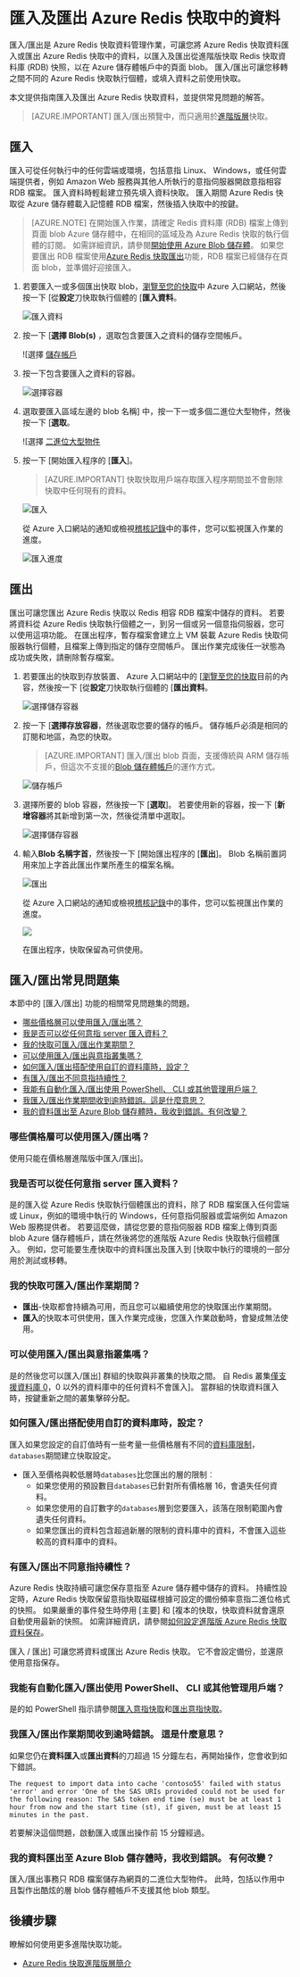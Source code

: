 <properties 
    pageTitle="匯入及匯出 Azure Redis 快取中的資料 |Microsoft Azure" 
    description="瞭解如何匯入及匯出資料至您的進階版 Azure Redis 快取執行個體 blob 儲存體" 
    services="redis-cache" 
    documentationCenter="" 
    authors="steved0x" 
    manager="douge" 
    editor=""/>

<tags 
    ms.service="cache" 
    ms.workload="tbd" 
    ms.tgt_pltfrm="cache-redis" 
    ms.devlang="na" 
    ms.topic="article" 
    ms.date="09/15/2016" 
    ms.author="sdanie"/>

# <a name="import-and-export-data-in-azure-redis-cache"></a>匯入及匯出 Azure Redis 快取中的資料

匯入/匯出是 Azure Redis 快取資料管理作業，可讓您將 Azure Redis 快取資料匯入或匯出 Azure Redis 快取中的資料，以匯入及匯出從進階版快取 Redis 快取資料庫 (RDB) 快照，以在 Azure 儲存體帳戶中的頁面 blob。 匯入/匯出可讓您移轉之間不同的 Azure Redis 快取執行個體，或填入資料之前使用快取。

本文提供指南匯入及匯出 Azure Redis 快取資料，並提供常見問題的解答。

>[AZURE.IMPORTANT] 匯入/匯出預覽中，而只適用於[進階版層](cache-premium-tier-intro.md)快取。

## <a name="import"></a>匯入

匯入可從任何執行中的任何雲端或環境，包括意指 Linux、 Windows，或任何雲端提供者，例如 Amazon Web 服務與其他人所執行的意指伺服器開啟意指相容 RDB 檔案。 匯入資料時輕鬆建立預先填入資料快取。 匯入期間 Azure Redis 快取從 Azure 儲存體載入記憶體 RDB 檔案，然後插入快取中的按鍵。

>[AZURE.NOTE] 在開始匯入作業，請確定 Redis 資料庫 (RDB) 檔案上傳到頁面 blob Azure 儲存體中，在相同的區域及為 Azure Redis 快取的執行個體的訂閱。 如需詳細資訊，請參閱[開始使用 Azure Blob 儲存體](../storage/storage-dotnet-how-to-use-blobs.md)。 如果您要匯出 RDB 檔案使用[Azure Redis 快取匯出](#export)功能，RDB 檔案已經儲存在頁面 blob，並準備好迎接匯入。

1. 若要匯入一或多個匯出快取 blob，[瀏覽至您的快取](cache-configure.md#configure-redis-cache-settings)中 Azure 入口網站，然後按一下 [從**設定**刀快取執行個體的 [**匯入資料**。

    ![匯入資料][cache-import-data]

2. 按一下 [**選擇 Blob(s)** ，選取包含要匯入之資料的儲存空間帳戶。

    ![選擇 [儲存帳戶][cache-import-choose-storage-account]

3. 按一下包含要匯入之資料的容器。

    ![選擇容器][cache-import-choose-container]

4. 選取要匯入區域左邊的 blob 名稱] 中，按一下一或多個二進位大型物件，然後按一下 [**選取**。

    ![選擇 [二進位大型物件][cache-import-choose-blobs]

5. 按一下 [開始匯入程序的 [**匯入**]。

    >[AZURE.IMPORTANT] 快取快取用戶端存取匯入程序期間並不會刪除快取中任何現有的資料。

    ![匯入][cache-import-blobs]

    從 Azure 入口網站的通知或檢視[稽核記錄](cache-configure.md#support-amp-troubleshooting-settings)中的事件，您可以監視匯入作業的進度。

    ![匯入進度][cache-import-data-import-complete] 


## <a name="export"></a>匯出

匯出可讓您匯出 Azure Redis 快取以 Redis 相容 RDB 檔案中儲存的資料。 若要將資料從 Azure Redis 快取執行個體之一，到另一個或另一個意指伺服器，您可以使用這項功能。 在匯出程序，暫存檔案會建立上 VM 裝載 Azure Redis 快取伺服器執行個體，且檔案上傳到指定的儲存空間帳戶。 匯出作業完成後任一狀態為成功或失敗，請刪除暫存檔案。

1. 若要匯出的快取到存放裝置、 Azure 入口網站中的 [[瀏覽至您的快取](cache-configure.md#configure-redis-cache-settings)目前的內容，然後按一下 [從**設定**刀快取執行個體的 [**匯出資料**。

    ![選擇儲存容器][cache-export-data-choose-storage-container]

2. 按一下 [**選擇存放容器**，然後選取您要的儲存的帳戶。 儲存帳戶必須是相同的訂閱和地區，為您的快取。

    >[AZURE.IMPORTANT] 匯入/匯出 blob 頁面，支援傳統與 ARM 儲存帳戶，但這次不支援的[Blob 儲存體帳戶](../storage/storage-blob-storage-tiers.md#blob-storage-accounts)的運作方式。

    ![儲存帳戶][cache-export-data-choose-account]

3. 選擇所要的 blob 容器，然後按一下 [**選取**]。 若要使用新的容器，按一下 [**新增容器**將其新增到第一次，然後從清單中選取]。

    ![選擇儲存容器][cache-export-data-container]

4. 輸入**Blob 名稱字首**，然後按一下 [開始匯出程序的 [**匯出**]。 Blob 名稱前置詞用來加上字首此匯出作業所產生的檔案名稱。

    ![匯出][cache-export-data]

    從 Azure 入口網站的通知或檢視[稽核記錄](cache-configure.md#support-amp-troubleshooting-settings)中的事件，您可以監視匯出作業的進度。

    ![][cache-export-data-export-complete]

    在匯出程序，快取保留為可供使用。


## <a name="importexport-faq"></a>匯入/匯出常見問題集

本節中的 [匯入/匯出] 功能的相關常見問題集的問題。

-   [哪些價格層可以使用匯入/匯出嗎？](#what-pricing-tiers-can-use-importexport)
-   [我是否可以從任何意指 server 匯入資料？](#can-i-import-data-from-any-redis-server)
-   [我的快取可匯入/匯出作業期間？](#will-my-cache-be-available-during-an-importexport-operation)
-   [可以使用匯入/匯出與意指叢集嗎？](#can-i-use-importexport-with-redis-cluster)
-   [如何匯入/匯出搭配使用自訂的資料庫時，設定？](#how-does-importexport-work-with-a-custom-databases-setting)
-   [有匯入/匯出不同意指持續性？](#how-is-importexport-different-from-redis-persistence)
-   [我能有自動化匯入/匯出使用 PowerShell、 CLI 或其他管理用戶端？](#can-i-automate-importexport-using-powershell-cli-or-other-management-clients)
-   [我匯入/匯出作業期間收到逾時錯誤。這是什麼意思？](#i-received-a-timeout-error-during-my-importexport-operation.-what-does-it-mean)
-   [我的資料匯出至 Azure Blob 儲存體時，我收到錯誤。有何改變？](#i-got-an-error-when-exporting-my-data-to-azure-blob-storage.-what-happened)


### <a name="what-pricing-tiers-can-use-importexport"></a>哪些價格層可以使用匯入/匯出嗎？

使用只能在價格層進階版中匯入/匯出]。

### <a name="can-i-import-data-from-any-redis-server"></a>我是否可以從任何意指 server 匯入資料？

是的匯入從 Azure Redis 快取執行個體匯出的資料，除了 RDB 檔案匯入任何雲端或 Linux，例如的環境中執行的 Windows，任何意指伺服器或雲端例如 Amazon Web 服務提供者。 若要這麼做，請從您要的意指伺服器 RDB 檔案上傳到頁面 blob Azure 儲存體帳戶，請在然後將您的進階版 Azure Redis 快取執行個體匯入。 例如，您可能要生產快取中的資料匯出及匯入到 [快取中執行的環境的一部分用於測試或移轉。 

### <a name="will-my-cache-be-available-during-an-importexport-operation"></a>我的快取可匯入/匯出作業期間？

-   **匯出**-快取都會持續為可用，而且您可以繼續使用您的快取匯出作業期間。
-   **匯入**的快取本可供使用，匯入作業完成後，您匯入作業啟動時，會變成無法使用。


### <a name="can-i-use-importexport-with-redis-cluster"></a>可以使用匯入/匯出與意指叢集嗎？

是的然後您可以匯入/匯出] 群組的快取與非叢集的快取之間。 自 Redis 叢集[僅支援資料庫 0](cache-how-to-premium-clustering.md#do-i-need-to-make-any-changes-to-my-client-application-to-use-clustering)，0 以外的資料庫中的任何資料不會匯入]。 當群組的快取資料匯入時，按鍵重新之間的叢集擊碎分配。 

### <a name="how-does-importexport-work-with-a-custom-databases-setting"></a>如何匯入/匯出搭配使用自訂的資料庫時，設定？

匯入如果您設定的自訂值時有一些考量一些價格層有不同的[資料庫限制](cache-configure.md#databases)，`databases`期間建立快取設定。

-   匯入至價格與較低層時`databases`比您匯出的層的限制︰
    -   如果您使用的預設數目`databases`已針對所有價格層 16，會遺失任何資料。
    -   如果您使用的自訂數字的`databases`層到您要匯入，該落在限制範圍內會遺失任何資料。
    -   如果您匯出的資料包含超過新層的限制的資料庫中的資料，不會匯入這些較高的資料庫中的資料。

### <a name="how-is-importexport-different-from-redis-persistence"></a>有匯入/匯出不同意指持續性？

Azure Redis 快取持續可讓您保存意指至 Azure 儲存體中儲存的資料。 持續性設定時，Azure Redis 快取保留意指快取磁碟根據可設定的備份頻率意指二進位格式的快照。 如果嚴重的事件發生時停用 [主要] 和 [複本的快取，快取資料就會還原自動使用最新的快照。 如需詳細資訊，請參閱[如何設定進階版 Azure Redis 快取資料保存](cache-how-to-premium-persistence.md)。

匯入 / 匯出] 可讓您將資料或匯出 Azure Redis 快取。 它不會設定備份，並還原使用意指保存。


### <a name="can-i-automate-importexport-using-powershell-cli-or-other-management-clients"></a>我能有自動化匯入/匯出使用 PowerShell、 CLI 或其他管理用戶端？

是的如 PowerShell 指示請參閱[匯入意指快取](cache-howto-manage-redis-cache-powershell.md#to-import-a-redis-cache)和[匯出意指快取](cache-howto-manage-redis-cache-powershell.md#to-export-a-redis-cache)。



### <a name="i-received-a-timeout-error-during-my-importexport-operation-what-does-it-mean"></a>我匯入/匯出作業期間收到逾時錯誤。 這是什麼意思？

如果您仍在**資料匯入**或**匯出資料**的刀超過 15 分鐘左右，再開始操作，您會收到如下錯誤。

    The request to import data into cache 'contoso55' failed with status 'error' and error 'One of the SAS URIs provided could not be used for the following reason: The SAS token end time (se) must be at least 1 hour from now and the start time (st), if given, must be at least 15 minutes in the past.

若要解決這個問題，啟動匯入或匯出操作前 15 分鐘經過。

### <a name="i-got-an-error-when-exporting-my-data-to-azure-blob-storage-what-happened"></a>我的資料匯出至 Azure Blob 儲存體時，我收到錯誤。 有何改變？

匯入/匯出事務只 RDB 檔案儲存為網頁的二進位大型物件。 此時，包括以作用中且製作出酷炫的層 blob 儲存體帳戶不支援其他 blob 類型。


## <a name="next-steps"></a>後續步驟
瞭解如何使用更多進階快取功能。

-   [Azure Redis 快取進階版層簡介](cache-premium-tier-intro.md)    

  
<!-- IMAGES -->
[cache-settings-import-export-menu]: ./media/cache-how-to-import-export-data/cache-settings-import-export-menu.png
[cache-export-data-choose-account]: ./media/cache-how-to-import-export-data/cache-export-data-choose-account.png
[cache-export-data-choose-storage-container]: ./media/cache-how-to-import-export-data/cache-export-data-choose-storage-container.png
[cache-export-data-container]: ./media/cache-how-to-import-export-data/cache-export-data-container.png
[cache-export-data-export-complete]: ./media/cache-how-to-import-export-data/cache-export-data-export-complete.png
[cache-export-data]: ./media/cache-how-to-import-export-data/cache-export-data.png
[cache-import-data]: ./media/cache-how-to-import-export-data/cache-import-data.png
[cache-import-choose-storage-account]: ./media/cache-how-to-import-export-data/cache-import-choose-storage-account.png
[cache-import-choose-container]: ./media/cache-how-to-import-export-data/cache-import-choose-container.png
[cache-import-choose-blobs]: ./media/cache-how-to-import-export-data/cache-import-choose-blobs.png
[cache-import-blobs]: ./media/cache-how-to-import-export-data/cache-import-blobs.png
[cache-import-data-import-complete]: ./media/cache-how-to-import-export-data/cache-import-data-import-complete.png








